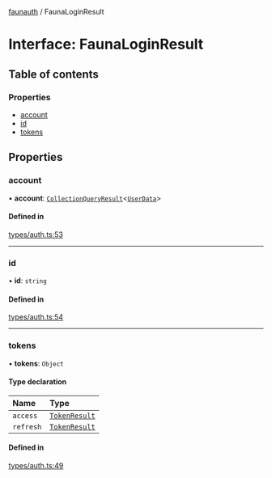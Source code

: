 [faunauth](../index.md) / FaunaLoginResult

# Interface: FaunaLoginResult

## Table of contents

### Properties

- [account](FaunaLoginResult.md#account)
- [id](FaunaLoginResult.md#id)
- [tokens](FaunaLoginResult.md#tokens)

## Properties

### account

• **account**: [`CollectionQueryResult`](CollectionQueryResult.md)<[`UserData`](UserData.md)\>

#### Defined in

[types/auth.ts:53](https://github.com/alexnitta/faunauth/blob/39e6148/src/types/auth.ts#L53)

___

### id

• **id**: `string`

#### Defined in

[types/auth.ts:54](https://github.com/alexnitta/faunauth/blob/39e6148/src/types/auth.ts#L54)

___

### tokens

• **tokens**: `Object`

#### Type declaration

| Name | Type |
| :------ | :------ |
| `access` | [`TokenResult`](TokenResult.md) |
| `refresh` | [`TokenResult`](TokenResult.md) |

#### Defined in

[types/auth.ts:49](https://github.com/alexnitta/faunauth/blob/39e6148/src/types/auth.ts#L49)
